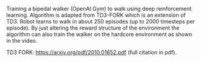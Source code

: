 Training a bipedal walker (OpenAI Gym) to walk using deep reinforcement learning. Algorithm is adapted from TD3-FORK which is an extension of TD3. Robot learns to walk in about 250 episodes (up to 2000 timesteps per episode). By just altering the reward structure of the environment the algorithm can also train the walker on the hardcore environment as shown in the video.

TD3 FORK: https://arxiv.org/pdf/2010.01652.pdf (full citation in pdf).
